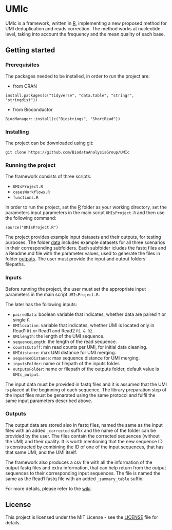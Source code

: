 # UMIc

UMIc is a framework, written in [R](https://www.r-project.org/), implementing a new proposed method for UMI deduplication and reads correction. The method works at nucleotide level, taking into account the frequency and the mean quality of each base. 

## Getting started

### Prerequisites

The packages needed to be installed, in order to run the project are:
- from CRAN

```
install.packages(c("tidyverse", "data.table", "stringr", "stringdist"))
```

- from Bioconductor
```
BiocManager::install(c("Biostrings", "ShortRead"))
```

### Installing

The project can be downloaded using git:

```
git clone https://github.com/BiodataAnalysisGroup/UMIc
```

### Running the project

The framework consists of three scripts:
- ```UMIsProject.R``` 
- ```casesWorkflows.R```
- ```functions.R```

In order to run the project, set the [R](https://github.com/BiodataAnalysisGroup/UMIc/tree/master/R) folder as your working directory, set the parameters input parameters in the main script ```UMIsProject.R``` and then use the following command:
```
source("UMIsProject.R")
```

The project provides example input datasets and their outputs, for testing purposes. The folder [data](https://github.com/BiodataAnalysisGroup/UMIc/tree/master/data) includes example datasets for all three scenarios in their corresponding subfolders. Each subfolder icludes the fastq files and a Readme.md file with the parameter values, used to generate the files in folder [outputs](https://github.com/BiodataAnalysisGroup/UMIc/tree/master/outputs). The user must provide the input and output folders' filepaths. 

### Inputs
Before running the project, the user must set the appropriate input parameters in the main script ```UMIsProject.R```.

The later has the following inputs:
- ```pairedData```: boolean variable that indicates, whether data are paired ```T``` or single ```F```. 
- ```UMIlocation```: variable that indicates, whether UMI is located only in Read1 ```R1``` or Read1 and Read2 ```R1 & R2```.
- ```UMIlength```: the length of the UMI sequence.
- ```sequenceLength```: the length of the read sequence. 
- ```countsCutoff```: min read counts per UMI, for initial data cleaning.
- ```UMIdistance```: max UMI distance for UMI merging.
- ```sequenceDistance```: max sequence distance for UMI merging.
- ```inputsFolder```: name or filepath of the inputs folder.
- ```outputsFolder```: name or filepath of the outputs folder, default value is ```UMIc_output```.
 
The input data must be provided in fastq files and it is assumed that the UMI is placed at the beginning of each sequence. The library preparation step of the input files must be genarated using the same protocol and fulfil the same input parameters described above.


### Outputs 
The output data are stored also in fastq files, named the same as the input files with an added ```_corrected``` suffix and the name of the folder can be provided by the user. The files contain the corrected sequences (without the UMI) and their quality. It is worth mentioning that the new sequence ID is constructed by combining the ID of one of the input sequences, that has that same UMI, and the UMI itself.

The framework also produces a csv file with all the information of the output fastq files and extra information, that can help return from the output sequences to their corresponding input sequences. The file is named the same as the Read1 fastq file with an added ```_summary_table``` suffix.

For more details, please refer to the [wiki](https://github.com/BiodataAnalysisGroup/UMIc/wiki).


## License

This project is licensed under the MIT License - see the [LICENSE](LICENSE) file for details.
